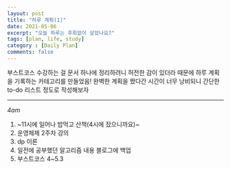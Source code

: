 ```yaml
---
layout: post
title: "하루 계획(1)"
date: 2021-05-06
excerpt: "오늘 하루는 후회없이 살았나요?"
tags: [plan, life, study]
category : [Daily Plan]
comments: false
---
```

부스트코스 수강하는 걸 문서 하나에 정리하려니 허전한 감이 있더라 때문에 하루 계획을 기록하는 카테고리를 만들었음!
완벽한 계획을 짰다간 시간이 너무 낭비되니 간단한 to-do 리스트 정도로 작성해보자

***
*4am*
1. ~11시에 일어나 밥먹고 산책(4시에 잤으니까요)~
2. 운영체제 2주차 강의
3. dp 이론
4. 일전에 공부했던 알고리즘 내용 블로그에 백업
5. 부스트코스 4~5.3




